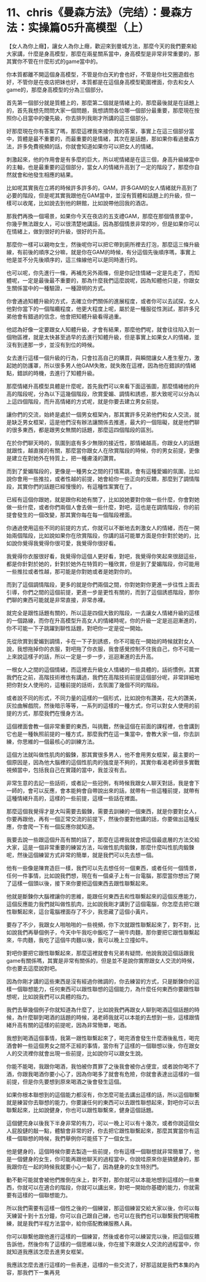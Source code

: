 # 11、chris《曼森方法》（完结）：曼森方法：实操篇05升高模型（上）

【女人為你上癮】，讓女人為你上癮，歡迎來到曼城方法，那麼今天的我們要來給大家講，什麼是身高模型，那麼在兩星關系當中，身高模型是非常非常重要的，那其實你不管在什麼形式的game當中的。

你本質都離不開這個身高模型，不管是你白天約會也好，不管是你社交圈遊戲也好，不管你是在夜店把妹也好，本質都是在這個身高模型範圍裡面，你去和女人game的，那麼身高模型的分為三個部分。

首先第一個部分就是質體上的，那麼第二個就是情緒上的，那麼最後就是在話題上的，首先我想先問問大家一個問題，我想請問各位哪一個部分最重要，那麼現在按照你心目當中的優先級，你去排列我剛才所講的這三個部分。

好那麼現在你有答案了嗎，那麼這裡我來接你我的答案，事實上在這三個部分當中，質體是最不重要的，而最重要的是情緒，其次在是話題，那如果你看過曼森方法，許多免費視頻的話，你就會知道如果你可以把女人的情緒。

刺激起來，他的作用會是有多麼的巨大，所以呢情緒是在這三個，身高升級線當中的主軸，也是最重要的這個部分，當女人的情緒升高到了一定的階段了，那麼你自然就會和他發生相應的結果。

比如呢其實我在立將的時候許多許多的，GAM，許多GAM的女人情緒就升高到了必要的階段，但是呢其實我跟他在GAM當中，並沒有質體和話題上的升級，但一樣可以收尾，比如說去到他的餅館，比如說帶他回我的酒店。

那我們再換一個場景，如果你今天在夜店的五支禮GAM，那麼在那個情景當中，你幾乎無法跟女人，可以很清楚地講話，因為那個情景非常的吵，但是如果你可以在情緒上，做到很好的升級，很好的升高。

那麼你一樣可以親吻女生，然後呢你可以把它帶到廁所裡去打泡，那麼這三條升級線，有前後的順序之分嘛，就是你在GAM的時候，有分這個先後順序嗎，事實上他是並不分先後順序的，這三條線他可以是同時進行的。

也可以呢，你先進行一條，再補充另外兩條，但是你記住情緒一定是先走了，而知體呢，一定是最後最不重要的，那為什麼我們這麼說呢，因為知體他只是，你跟女生關係當中的一種驗證，一種證明的方式。

你會通過知體升級的方式，去確立你們關係的進展程度，或者你可以去試探，女人他對你當下的一個階纜程度，他更大程度上呢，屬於是一種服從性測試，那許多兄弟他會有錯過的信念，他會把知體升級看得過重。

他認為好像一定要跟女人知體升級，才會有結果，那麼他們呢，就會往往陷入到一個物區裡，就是太快甚至過早的去進行知體升級，但是事實上如果女人的情緒，並沒有到達那一步，並沒有到位的時候。

女去進行這樣一個升級的行為，只會拉高自己的購買，與瞬間讓女人產生壓力，激起她的防護罩，所以很多男人他GAM失敗，就失敗在這裡，因為他在錯誤的情緒點，錯誤的時機，去進行了知體升級。

那麼情緒升高模型具體是什麼呢，首先我們可以來看下面這張圖，那麼情緒他的升高的階段呢，分為以下這幾個階段，欣賞愛媚、調情和誘惑，那大致呢可以分為以上這四個階段，而升高情緒的方式呢，就是你要去建立男女前提。

讓你們的交流，始終是處於一個男女框架內，那其實許多兄弟他們和女人交流，就是缺乏男女框架，這是他們沒有辦法讓關係去推進，最大的一個阻礙，就是他們聊的很多東西，都是跟男女無關的話題，那麼這四個階段的區別。

在於你們聊天時的，氛圍到底有多少無限的接近性，那情緒越高，你跟女人的話題就跟性，越直接的有關，那麼當你跟女人在欣賞階段的時候，你的男女前提，更像是建立在對她外在特質上，把一種膚淺的讚賞。

而到了愛媚階段的，更像是一種男女之間的打情罵跳，會有這種愛媚的氛圍，比如說你會用一些推拉，或者性越的前提，她會給你一些正向的反饋，那麼到了調情階段，其實你們的話題已經慢慢的，有這種性案實在了。

已經有這個你跟她，就是跟你和她有關了，比如說她要對你做一些什麼，你會對她做一些什麼，或者你們兩個人會去做一些什麼，對吧，這也是在調情階段，你的前提會發生的一個改變，那其實你每在每一個階段裡面。

你通過使用這些不同的前提的方式，你就可以不斷地去刺激女人的情緒，而在一開始兩個階段，比如說如果你在欣賞階段，你講的話可能單方面是你針對於她的，比如說你覺得我覺得你很可愛，我覺得你很好看。

我覺得你衣服很好看，我覺得你這個人更好看，對吧，我覺得你笑起來很甜這些，都是你針對於她的，針對於她外在特質的一種欣賞，但是到了愛媚階段，你可能用一些推拉或者性越，那可能是你對她或者是她對你的。

而到了這個調情階段，更多的就是你們兩個之間，你對她對你更進一步往性上面去引導，你們之間的這個前提，更進一步是更性有關的，而到了這個誘惑階段，那你們聊的東西可能就是非常直接，非常赤裸。

就完全是跟性話題有關的，所以這是四個大致的階段，一去讓女人情緒升級的這樣的一個路線，而你在升高模型升高女人的情緒時呢，你的升級一定是巡迴漸進的，你不可能一下子跳躍到聊性話題，對吧你一定是從一開始。

先從欣賞到愛媚到調情，卡在一下子到誘惑，你不可能在一開始的時候就對女人說，我想拖掉你的衣服，對吧拖了你衣服，我會感覺控制不住我自己，你不可能一上來說這樣子的話，所以一定是一步一步，巡迴漸進的去升高。

一根女人之間的這個情緒，而這裡去升級女人情緒的一些具體的，話術慣例，其實我們在之前，高階技術裡也有講過，我們在高階技術前提這個部分呢，非常詳細地把你對女人使用的，這種前提的話術，去氛圍了幾個不同的階段。

或者說不同的形式，不同力量的這樣的一個形式，比如說你有讚美，花大的讚美，灰拉曲解戲院，然後暗示等等，一系列的這樣的一種方式，你可以對女人使用的前提的方式，那麼我們在慢身方法。

這個裡面會教一個非常重要的東西，叫挑戰，然後這個在前面的課程裡，也會講到它也是一種執照前提的一種方式，那麼我們在這一集當中，會教大家一個，你去訓練，你思維的一個最核心的訓練方法。

這個方法就叫做性肌肉的鍛鍊，那其實很多男人，他不會用男女框架，最主要的一個原因是，因為他大腦裡的這個性肌肉的強度是不夠的，其實你看渴老師很多實戰視頻當中，包括我自己在實踐的當中，我並沒有去。

非常生意的去記一些話術，或者記一些冠例，有時候我跟女人聊天對話，我是會下一師的，會可以反應，會本能夠會自帶說出來的話，就帶有一些這種前提，就帶有這種情緒升高的，這樣的一些前提，這樣一些話在裡面。

那麼這個我覺得才是大叫需要去鍛鍊，需要去訓練的一個東西，就是你要對女人，你要再跟他，再有一個正常交流的前提下，然後你要對他講的話，你要做出這種反應，你會爬一下有一個反應你就知道。

我要去說一些跟這個升高有關的話了，那麼在這裡我就會把這個最底層的方法交給大家，這是一個非常重要的練習方法，叫做性肌肉鍛鍊，那麼什麼叫性肌肉鍛鍊呢，然後這個練習方式非常的簡單，就是我們可以先去想一個。

他有一些像是陳育造巨一樣，我們可以先去想任何一個東西，或者任何一個情景，任何一件事情，比如說我們想，現在有一個桌子上有一台電腦，那麼當你想出了開了這樣一個頭以後，接下來你要把這個東西去跟性聯繫起來。

他就是斷鍊你大腦裡讓你的思維，能跟任何東西去和性聯繫起來的這個反應能力，這個反應能力我們就叫做性肌肉，比如說我剛才講到了這個電腦，你怎麼去把它跟性聯繫起來，這台電腦裡面存了不少，我思藏了這個小黃片。

要存了不少，我跟女人啪啪啪的一些視頻，你下次就跟性聯繫起來了，對不對，比如說我們再舉個例子，今天中午我吃中飯吃了一碗牛肉麵，那你要把它跟性聯繫起來，牛肉麵，我吃了這個牛肉麵以後，我可以晚上立撞如牛。

對吧你要把它跟性聯繫起來，那麼這裡就會有兄弟有疑問，他說我說這個話跟我game有關係嗎，其實是非常有關係的，但是並不是說你實際跟女人交流的時候，你也要去這麼說對吧。

因為你剛才講的這些東西是沒有經過你微調的，你去練習的方式，只是斷鍊你的這樣一個聯想能力，任何東西可以跟性聯想的這個能力，為什麼任何東西你要跟性聯想呢，比如說我們可以具體的指力。

我們去舉幾個例子你就知道為什麼了，比如說我們再跟女人聊到喝酒這個話題的時候，為什麼聊到喝酒的話題的時候，渴老師我就可以本能的去想到一些，這樣跟情緒升高有關的這樣的前提呢，因為非常簡單，喝酒。

我想到喝酒這個事情，我第一跟性聯繫起來了，喝完酒會發生什麼酒後亂性，喝完酒會幹一些這個男女之間不正經的事情，當你有了這樣的一個聯想以後，你在跟女人的交流裡你就會出現一些前提，比如說你可以跟女生說。

你能不能喝，我跟你喝酒，我怕被你貫罪了之後我會被你占便宜，或者說你喝不了酒，你跟我喝酒你要小心了，因為你喝多了就會有危險，你就會表達出這樣的一個前提，但是你先要想到原來喝酒之後會發生這個。

如果你根本聯想到的這個能力都沒有，你怎麼可能去講出這樣的話，所以這個聯繫就是練習你去聯想的能力，你要讓任何的東西可以去跟性聯想起來，對吧你可以去聯繫起來，比如說健身，你也可以跟性聯繫來，健身這個話題。

這個健完身以後我下半身非常的有力，可以一晚上可以有十幾次，或者你說這個女人屁股鏈的敲一點，體驗會非常的好，你去把它跟性聯繫起來，那麼其實當你有這樣一個聯想的時候，我們舉例你可能搭下了一個女生。

他是健身的，這個時候你要去製造一些前提，你有這樣一個聯想就非常簡單了，他是一個健身的女生，你可能再跟他聊天的過程當中，你說哇原來你是搞健身的，那我跟你在一起的時候我就要小心一點了，因為健身的女生特別門。

動不動可能就會被他們推倒在床上，對不對，那你就可以本能地想到這樣的一些東西，你就可以在適合的階段，你就可以講出來，對吧一開始你基礎的能力，你就需要有這樣的一個聯想能力。

所以我們需要有這樣一個性之後的一個練習，那這個練習交給大家以後，你可以每天練習十到十五分鐘，你可以自己跟自己練，也可以在我們也可以聯繫我們現場教練，就是我們半程方法當中，給你搭配教練服務人員。

你可以聯繫他跟他進行這樣的一個練習，然後或者你可以練習完以後，把這個反饋告訴他，然後你有了這樣的一個思維以後，你在接下來跟女人交流的過程當中，你就知道我應該怎麼去進男女框架。

我應該怎麼去進行這樣的一些表達，這樣的一些交流了，好那這就是我們本集的內容，那我們下一集再見